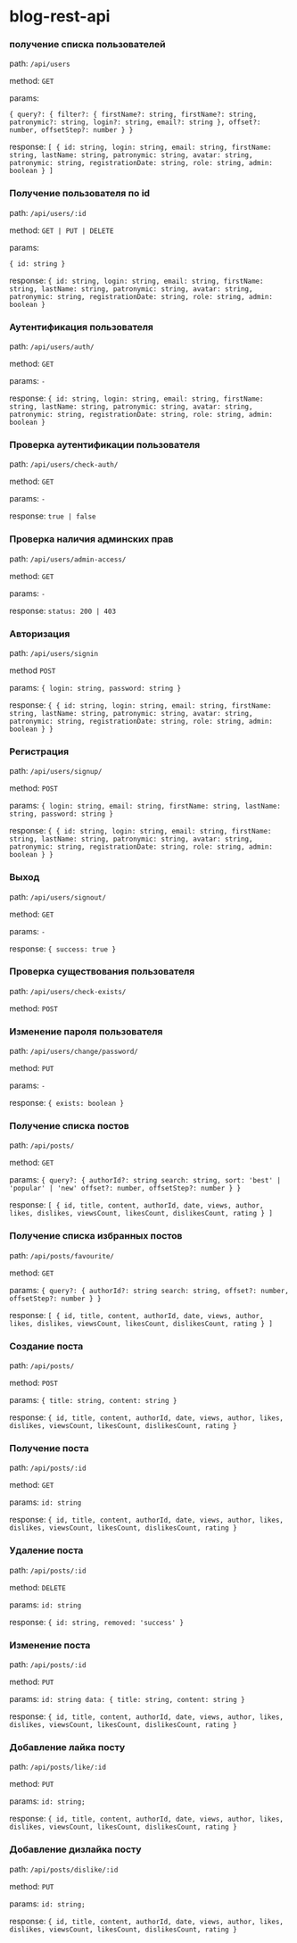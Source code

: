 # blog-rest-api

### получение списка пользователей

path: `/api/users`

method: `GET`

params:

`{
	query?: {
	 filter?: {
		 firstName?: string,
		 firstName?: string,
		 patronymic?: string,
		 login?: string,
		 email?: string
  	},
 	offset?: number,
 	offsetStep?: number
 }
}`

response:
`
[
	{
		id: string,
		login: string,
		email: string,
		firstName: string,
		lastName: string,
		patronymic: string,
		avatar: string,
		patronymic: string,
		registrationDate: string,
		role: string,
		admin: boolean
	}
]
`


### Получение пользователя по id
path: `/api/users/:id`

method: `GET | PUT | DELETE`

params:

`{
	id: string
}`

response:
`
	{
		id: string,
		login: string,
		email: string,
		firstName: string,
		lastName: string,
		patronymic: string,
		avatar: string,
		patronymic: string,
		registrationDate: string,
		role: string,
		admin: boolean
	}
`

### Аутентификация пользователя
path: `/api/users/auth/`

method: `GET`

params: `-`

response:
`
	{
		id: string,
		login: string,
		email: string,
		firstName: string,
		lastName: string,
		patronymic: string,
		avatar: string,
		patronymic: string,
		registrationDate: string,
		role: string,
		admin: boolean
	}
`


### Проверка аутентификации пользователя
path: `/api/users/check-auth/`

method: `GET`

params: `-`

response: `true | false`

### Проверка наличия админских прав
path: `/api/users/admin-access/`

method: `GET`

params: `-`

response: `status: 200 | 403`

### Авторизация
path: `/api/users/signin`

method `POST`

params:
`{
	login: string,
	password: string
}`

response:
`
{
	{
		id: string,
		login: string,
		email: string,
		firstName: string,
		lastName: string,
		patronymic: string,
		avatar: string,
		patronymic: string,
		registrationDate: string,
		role: string,
		admin: boolean
	}
}
`

### Регистрация
path: `/api/users/signup/`

method: `POST`

params:
`{
	login: string,
	email: string,
	firstName: string,
	lastName: string,
	password: string
}`

response:
`
{
	{
		id: string,
		login: string,
		email: string,
		firstName: string,
		lastName: string,
		patronymic: string,
		avatar: string,
		patronymic: string,
		registrationDate: string,
		role: string,
		admin: boolean
	}
}
`

### Выход
path: `/api/users/signout/`

method: `GET`

params: `-`

response: `{ success: true }`

### Проверка существования пользователя
path: `/api/users/check-exists/`

method: `POST`

### Изменение пароля пользователя
path: `/api/users/change/password/`

method: `PUT`

params: `-`

response: `{ exists: boolean }`

### Получение списка постов
path: `/api/posts/`

method: `GET`

params:
`{
	query?: {
		authorId?: string
		search: string,
		sort: 'best' | 'popular' | 'new'
		offset?: number,
		offsetStep?: number
	 }
}`

response:
`
[
	{
		id,
		title,
		content,
		authorId,
		date,
		views,
		author,
		likes,
		dislikes,
		viewsCount,
		likesCount,
		dislikesCount,
		rating
	}
]
`

### Получение списка избранных постов
path: `/api/posts/favourite/`

method: `GET`

params:
`{
	query?: {
		authorId?: string
		search: string,
		offset?: number,
		offsetStep?: number
	 }
}`

response:
`
[
	{
		id,
		title,
		content,
		authorId,
		date,
		views,
		author,
		likes,
		dislikes,
		viewsCount,
		likesCount,
		dislikesCount,
		rating
	}
]
`

### Создание поста
path: `/api/posts/`

method: `POST`

params:
`
{
	title: string,
	content: string
}
`

response:
`
	{
		id,
		title,
		content,
		authorId,
		date,
		views,
		author,
		likes,
		dislikes,
		viewsCount,
		likesCount,
		dislikesCount,
		rating
	}
`

### Получение поста
path: `/api/posts/:id`

method: `GET`

params:
`
	id: string
`

response:
`
	{
		id,
		title,
		content,
		authorId,
		date,
		views,
		author,
		likes,
		dislikes,
		viewsCount,
		likesCount,
		dislikesCount,
		rating
	}
`

### Удаление поста
path: `/api/posts/:id`

method: `DELETE`

params:
`
	id: string
`

response:
`
	{
		id: string,
		removed: 'success'
	}
`

### Изменение поста
path: `/api/posts/:id`

method: `PUT`

params:
`
	id: string
	data: {
		title: string,
		content: string
	}
`

response:
`
	{
		id,
		title,
		content,
		authorId,
		date,
		views,
		author,
		likes,
		dislikes,
		viewsCount,
		likesCount,
		dislikesCount,
		rating
	}
`

### Добавление лайка посту
path: `/api/posts/like/:id`

method: `PUT`

params:
`
	id: string;
`

response:
`
	{
		id,
		title,
		content,
		authorId,
		date,
		views,
		author,
		likes,
		dislikes,
		viewsCount,
		likesCount,
		dislikesCount,
		rating
	}
`

### Добавление дизлайка посту
path: `/api/posts/dislike/:id`

method: `PUT`

params:
`
	id: string;
`

response:
`
	{
		id,
		title,
		content,
		authorId,
		date,
		views,
		author,
		likes,
		dislikes,
		viewsCount,
		likesCount,
		dislikesCount,
		rating
	}
`

